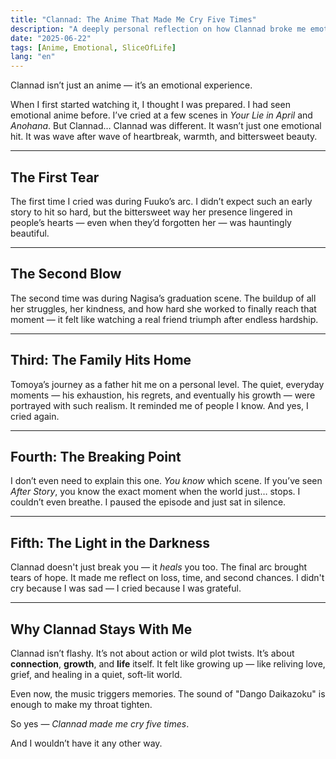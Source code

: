 ```yaml
---
title: "Clannad: The Anime That Made Me Cry Five Times"
description: "A deeply personal reflection on how Clannad broke me emotionally — again and again."
date: "2025-06-22"
tags: [Anime, Emotional, SliceOfLife]
lang: "en"
---
```


Clannad isn’t just an anime — it’s an emotional experience.

When I first started watching it, I thought I was prepared. I had seen emotional anime before. I’ve cried at a few scenes in _Your Lie in April_ and _Anohana_. But Clannad… Clannad was different. It wasn’t just one emotional hit. It was wave after wave of heartbreak, warmth, and bittersweet beauty.

---

## The First Tear

The first time I cried was during Fuuko’s arc. I didn’t expect such an early story to hit so hard, but the bittersweet way her presence lingered in people’s hearts — even when they’d forgotten her — was hauntingly beautiful.

---

## The Second Blow

The second time was during Nagisa’s graduation scene. The buildup of all her struggles, her kindness, and how hard she worked to finally reach that moment — it felt like watching a real friend triumph after endless hardship.

---

## Third: The Family Hits Home

Tomoya’s journey as a father hit me on a personal level. The quiet, everyday moments — his exhaustion, his regrets, and eventually his growth — were portrayed with such realism. It reminded me of people I know. And yes, I cried again.

---

## Fourth: The Breaking Point

I don’t even need to explain this one. _You know_ which scene. If you’ve seen _After Story_, you know the exact moment when the world just… stops. I couldn’t even breathe. I paused the episode and just sat in silence.

---

## Fifth: The Light in the Darkness

Clannad doesn't just break you — it _heals_ you too. The final arc brought tears of hope. It made me reflect on loss, time, and second chances. I didn't cry because I was sad — I cried because I was grateful.

---

## Why Clannad Stays With Me

Clannad isn’t flashy. It’s not about action or wild plot twists. It’s about **connection**, **growth**, and **life** itself. It felt like growing up — like reliving love, grief, and healing in a quiet, soft-lit world.

Even now, the music triggers memories. The sound of "Dango Daikazoku" is enough to make my throat tighten.

So yes — _Clannad made me cry five times_.

And I wouldn’t have it any other way.
